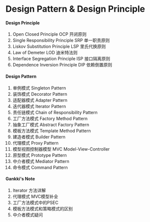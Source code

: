 # Design Pattern & Design Principle

#### Design Principle
1. Open Closed Principle OCP 开闭原则
2. Single Responsibility Principle SRP 单一职责原则
3. Liskov Substitution Principle LSP 里氏代换原则
4. Law of Demeter LOD 迪米特法则
5. Interface Segregation Principle ISP 接口隔离原则
6. Dependence Inversion Principle DIP 依赖倒置原则
#### Design Pattern
1. 单例模式 Singleton Pattern
2. 装饰模式 Decorator Pattern
3. 适配器模式 Adapter Pattern
4. 迭代器模式 Iterator Pattern
5. 责任链模式 Chain of Responsibility Pattern
6. 工厂方法模式 Factory Method Pattern
7. 抽象工厂模式 Abstract Factory Pattern
8. 模板方法模式 Template Method Pattern
9. 建造者模式 Builder Pattern
10. 代理模式 Proxy Pattern
11. 模型视图控制器模型 MVC Model-View-Controller
12. 原型模式 Prototype Pattern
13. 中介者模式 Mediator Pattern
14. 命令模式 Command Pattern

#### Gankki's Note
1. Iterator 方法详解
2. 代理模式 MVC模型补全
3. 工厂方法模式中的PSEC
4. 模板方法模式和策略模式的区别
5. 中介者模式疑问


